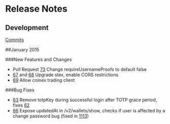 # Release Notes

## Development

[Commits](https://github.com/payshares/payshares-wallet/commits/master)

##January 2015

###New Features and Changes

 - Pull Request [73](https://github.com/payshares/payshares-wallet/pull/73) Change requireUsernameProofs to default false
 - [67](https://github.com/payshares/payshares-wallet/pull/67) and [68](https://github.com/payshares/payshares-wallet/pull/68) Upgrade stex, enable CORS restrictions 
 - [69](https://github.com/payshares/payshares-wallet/pull/69) Allow coinex trading client
 

###Bug Fixes

 - [63](https://github.com/payshares/payshares-wallet/pull/63) Remove totpKey during successful login after TOTP grace period, fixes [62](https://github.com/payshares/payshares-wallet/issues/62)
 - [66](https://github.com/payshares/payshares-wallet/pull/66) Expose updatedAt in /v2/wallets/show, checks if user is affected by a change password bug (fixed in [1113](https://github.com/payshares/payshares-client/pull/1113))






